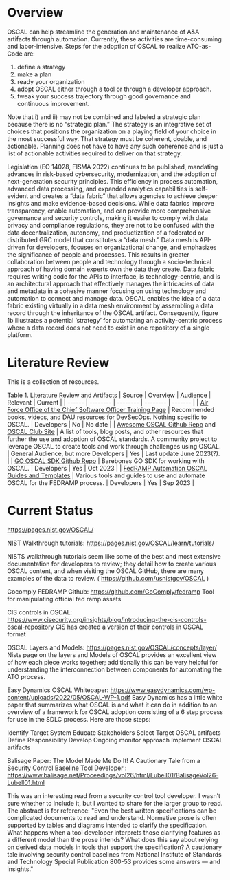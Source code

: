 # Overview

OSCAL can help streamline the generation and maintenance of A&A artifacts through automation. Currently, these activities are time-consuming and labor-intensive. Steps for the adoption of OSCAL to realize ATO-as-Code are: 
1. define a strategy
2. make a plan
3. ready your organization
4. adopt OSCAL either through a tool or through a developer approach.
5. tweak your success trajectory through good governance and continuous improvement.

Note that i) and ii) may not be combined and labeled a strategic plan because there is no “strategic plan.” The strategy is an integrative set of choices that positions the organization on a playing field of your choice in the most successful way. That strategy must be coherent, doable, and actionable. Planning does not have to have any such coherence and is just a list of actionable activities required to deliver on that strategy.

Legislation (EO 14028, FISMA 2022) continues to be published, mandating advances in risk-based cybersecurity, modernization, and the adoption of next-generation security principles. This efficiency in process automation, advanced data processing, and expanded analytics capabilities is self-evident and creates a “data fabric” that allows agencies to achieve deeper insights and make evidence-based decisions. While data fabrics improve transparency, enable automation, and can provide more comprehensive governance and security controls, making it easier to comply with data privacy and compliance regulations, they are not to be confused with the data decentralization, autonomy, and productization of a federated or distributed GRC model that constitutes a “data mesh.” Data mesh is API-driven for developers, focuses on organizational change, and emphasizes the significance of people and processes. This results in greater collaboration between people and technology through a socio-technical approach of having domain experts own the data they create. Data fabric requires writing code for the APIs to interface, is technology-centric, and is an architectural approach that effectively manages the intricacies of data and metadata in a cohesive manner focusing on using technology and automation to connect and manage data. OSCAL enables the idea of a data fabric existing virtually in a data mesh environment by assembling a data record through the inheritance of the OSCAL artifact. Consequently, figure 1b illustrates a potential ‘strategy’ for automating an activity-centric process where a data record does not need to exist in one repository of a single platform.

# Literature Review

This is a collection of resources.

Table 1. Literature Review and Artifacts
| Source | Overview | Audience | Relevant | Current |
| ------ | -------- | -------- | -------- | ------- |
| [Air Force Office of the Chief Software Officer Training Page](https://software.af.mil/training/) | Recommended books, videos, and DAU resources for DevSecOps. Nothing specific to OSCAL. | Developers | No | No date |
| [Awesome OSCAL Github Repo](https://github.com/oscal-club/awesome-oscal) and [OSCAL Club Site](https://oscal.club/) | A list of tools, blog posts, and other resources that further the use and adoption of OSCAL standards. A community project to leverage OSCAL to create tools and work through challenges using OSCAL. | General Audience, but more Developers | Yes | Last update June 2023(?). |
| [GO OSCAL SDK Github Repo](https://github.com/GoComply/oscalkit) | Barebones GO SDK for working with OSCAL. | Developers | Yes | Oct 2023 |
| [FedRAMP Automation OSCAL Guides and Templates](https://github.com/GSA/fedramp-automation) | Various tools and guides to use and automate OSCAL for the FEDRAMP process. | Developers | Yes | Sep 2023 |

# Current Status

https://pages.nist.gov/OSCAL/

NIST Walkthrough tutorials: https://pages.nist.gov/OSCAL/learn/tutorials/

NISTS walkthrough tutorials seem like some of the best and most extensive documentation for developers to review; they detail how to create various OSCAL content, and when visiting the OSCAL GitHub, there are many examples of the data to review. ( https://github.com/usnistgov/OSCAL )

Gocomply FEDRAMP Github: https://github.com/GoComply/fedramp Tool for manipulating official fed ramp assets

CIS controls in OSCAL: https://www.cisecurity.org/insights/blog/introducing-the-cis-controls-oscal-repository CIS has created a version of their controls in OSCAL format

OSCAL Layers and Models: https://pages.nist.gov/OSCAL/concepts/layer/ Nists page on the layers and Models of OSCAL provides an excellent view of how each piece works together; additionally this can be very helpful for understanding the interconnection between components for automating the ATO process.

Easy Dynamics OSCAL Whitepaper: https://www.easydynamics.com/wp-content/uploads/2022/05/OSCAL-WP-1.pdf Easy Dynamics has a little white paper that summarizes what OSCAL is and what it can do in addition to an overview of a framework for OSCAL adoption consisting of a 6 step process for use in the SDLC process. Here are those steps:

Identify Target System
Educate Stakeholders
Select Target OSCAL artifacts
Define Responsibility
Develop Ongoing monitor approach
Implement OSCAL artifacts

Balisage Paper: The Model Made Me Do It! A Cautionary Tale from a Security Control Baseline Tool Developer : https://www.balisage.net/Proceedings/vol26/html/Lubell01/BalisageVol26-Lubell01.html

This was an interesting read from a security control tool developer. I wasn’t sure whether to include it, but I wanted to share for the larger group to read. The abstract is for reference: "Even the best written specifications can be complicated documents to read and understand. Normative prose is often supported by tables and diagrams intended to clarify the specification. What happens when a tool developer interprets those clarifying features as a different model than the prose intends? What does this say about relying on derived data models in tools that support the specification? A cautionary tale involving security control baselines from National Institute of Standards and Technology Special Publication 800-53 provides some answers — and insights."
